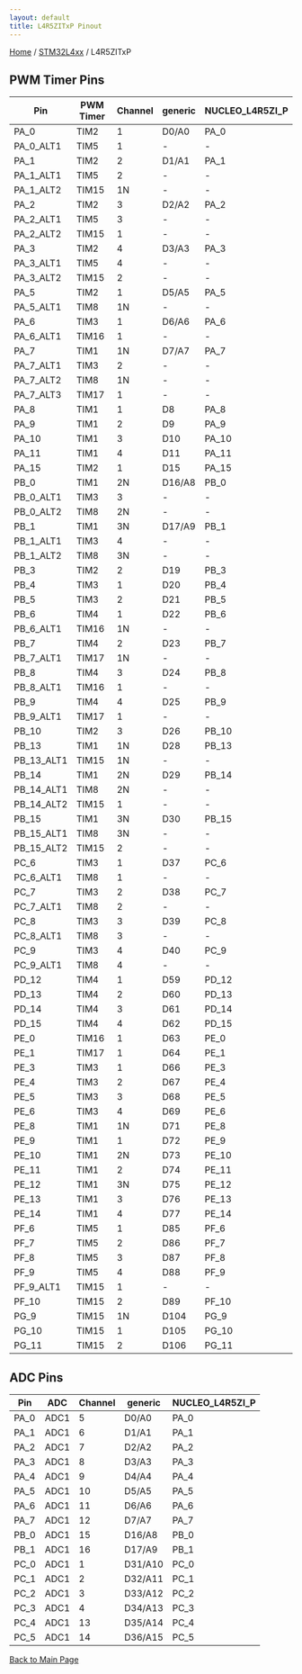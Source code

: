 ```yaml
---
layout: default
title: L4R5ZITxP Pinout
---
```


[Home](../../index.md) / [STM32L4xx](../index.md) / L4R5ZITxP

## PWM Timer Pins

| Pin | PWM Timer | Channel | generic | NUCLEO_L4R5ZI_P |
| --- | --- | --- | --- | --- |
| PA_0 | TIM2 | 1 | D0/A0 | PA_0 |
| PA_0_ALT1 | TIM5 | 1 | - | - |
| PA_1 | TIM2 | 2 | D1/A1 | PA_1 |
| PA_1_ALT1 | TIM5 | 2 | - | - |
| PA_1_ALT2 | TIM15 | 1N | - | - |
| PA_2 | TIM2 | 3 | D2/A2 | PA_2 |
| PA_2_ALT1 | TIM5 | 3 | - | - |
| PA_2_ALT2 | TIM15 | 1 | - | - |
| PA_3 | TIM2 | 4 | D3/A3 | PA_3 |
| PA_3_ALT1 | TIM5 | 4 | - | - |
| PA_3_ALT2 | TIM15 | 2 | - | - |
| PA_5 | TIM2 | 1 | D5/A5 | PA_5 |
| PA_5_ALT1 | TIM8 | 1N | - | - |
| PA_6 | TIM3 | 1 | D6/A6 | PA_6 |
| PA_6_ALT1 | TIM16 | 1 | - | - |
| PA_7 | TIM1 | 1N | D7/A7 | PA_7 |
| PA_7_ALT1 | TIM3 | 2 | - | - |
| PA_7_ALT2 | TIM8 | 1N | - | - |
| PA_7_ALT3 | TIM17 | 1 | - | - |
| PA_8 | TIM1 | 1 | D8 | PA_8 |
| PA_9 | TIM1 | 2 | D9 | PA_9 |
| PA_10 | TIM1 | 3 | D10 | PA_10 |
| PA_11 | TIM1 | 4 | D11 | PA_11 |
| PA_15 | TIM2 | 1 | D15 | PA_15 |
| PB_0 | TIM1 | 2N | D16/A8 | PB_0 |
| PB_0_ALT1 | TIM3 | 3 | - | - |
| PB_0_ALT2 | TIM8 | 2N | - | - |
| PB_1 | TIM1 | 3N | D17/A9 | PB_1 |
| PB_1_ALT1 | TIM3 | 4 | - | - |
| PB_1_ALT2 | TIM8 | 3N | - | - |
| PB_3 | TIM2 | 2 | D19 | PB_3 |
| PB_4 | TIM3 | 1 | D20 | PB_4 |
| PB_5 | TIM3 | 2 | D21 | PB_5 |
| PB_6 | TIM4 | 1 | D22 | PB_6 |
| PB_6_ALT1 | TIM16 | 1N | - | - |
| PB_7 | TIM4 | 2 | D23 | PB_7 |
| PB_7_ALT1 | TIM17 | 1N | - | - |
| PB_8 | TIM4 | 3 | D24 | PB_8 |
| PB_8_ALT1 | TIM16 | 1 | - | - |
| PB_9 | TIM4 | 4 | D25 | PB_9 |
| PB_9_ALT1 | TIM17 | 1 | - | - |
| PB_10 | TIM2 | 3 | D26 | PB_10 |
| PB_13 | TIM1 | 1N | D28 | PB_13 |
| PB_13_ALT1 | TIM15 | 1N | - | - |
| PB_14 | TIM1 | 2N | D29 | PB_14 |
| PB_14_ALT1 | TIM8 | 2N | - | - |
| PB_14_ALT2 | TIM15 | 1 | - | - |
| PB_15 | TIM1 | 3N | D30 | PB_15 |
| PB_15_ALT1 | TIM8 | 3N | - | - |
| PB_15_ALT2 | TIM15 | 2 | - | - |
| PC_6 | TIM3 | 1 | D37 | PC_6 |
| PC_6_ALT1 | TIM8 | 1 | - | - |
| PC_7 | TIM3 | 2 | D38 | PC_7 |
| PC_7_ALT1 | TIM8 | 2 | - | - |
| PC_8 | TIM3 | 3 | D39 | PC_8 |
| PC_8_ALT1 | TIM8 | 3 | - | - |
| PC_9 | TIM3 | 4 | D40 | PC_9 |
| PC_9_ALT1 | TIM8 | 4 | - | - |
| PD_12 | TIM4 | 1 | D59 | PD_12 |
| PD_13 | TIM4 | 2 | D60 | PD_13 |
| PD_14 | TIM4 | 3 | D61 | PD_14 |
| PD_15 | TIM4 | 4 | D62 | PD_15 |
| PE_0 | TIM16 | 1 | D63 | PE_0 |
| PE_1 | TIM17 | 1 | D64 | PE_1 |
| PE_3 | TIM3 | 1 | D66 | PE_3 |
| PE_4 | TIM3 | 2 | D67 | PE_4 |
| PE_5 | TIM3 | 3 | D68 | PE_5 |
| PE_6 | TIM3 | 4 | D69 | PE_6 |
| PE_8 | TIM1 | 1N | D71 | PE_8 |
| PE_9 | TIM1 | 1 | D72 | PE_9 |
| PE_10 | TIM1 | 2N | D73 | PE_10 |
| PE_11 | TIM1 | 2 | D74 | PE_11 |
| PE_12 | TIM1 | 3N | D75 | PE_12 |
| PE_13 | TIM1 | 3 | D76 | PE_13 |
| PE_14 | TIM1 | 4 | D77 | PE_14 |
| PF_6 | TIM5 | 1 | D85 | PF_6 |
| PF_7 | TIM5 | 2 | D86 | PF_7 |
| PF_8 | TIM5 | 3 | D87 | PF_8 |
| PF_9 | TIM5 | 4 | D88 | PF_9 |
| PF_9_ALT1 | TIM15 | 1 | - | - |
| PF_10 | TIM15 | 2 | D89 | PF_10 |
| PG_9 | TIM15 | 1N | D104 | PG_9 |
| PG_10 | TIM15 | 1 | D105 | PG_10 |
| PG_11 | TIM15 | 2 | D106 | PG_11 |


## ADC Pins

| Pin | ADC | Channel | generic | NUCLEO_L4R5ZI_P |
| --- | --- | --- | --- | --- |
| PA_0 | ADC1 | 5 | D0/A0 | PA_0 |
| PA_1 | ADC1 | 6 | D1/A1 | PA_1 |
| PA_2 | ADC1 | 7 | D2/A2 | PA_2 |
| PA_3 | ADC1 | 8 | D3/A3 | PA_3 |
| PA_4 | ADC1 | 9 | D4/A4 | PA_4 |
| PA_5 | ADC1 | 10 | D5/A5 | PA_5 |
| PA_6 | ADC1 | 11 | D6/A6 | PA_6 |
| PA_7 | ADC1 | 12 | D7/A7 | PA_7 |
| PB_0 | ADC1 | 15 | D16/A8 | PB_0 |
| PB_1 | ADC1 | 16 | D17/A9 | PB_1 |
| PC_0 | ADC1 | 1 | D31/A10 | PC_0 |
| PC_1 | ADC1 | 2 | D32/A11 | PC_1 |
| PC_2 | ADC1 | 3 | D33/A12 | PC_2 |
| PC_3 | ADC1 | 4 | D34/A13 | PC_3 |
| PC_4 | ADC1 | 13 | D35/A14 | PC_4 |
| PC_5 | ADC1 | 14 | D36/A15 | PC_5 |


[Back to Main Page](../../index.md)